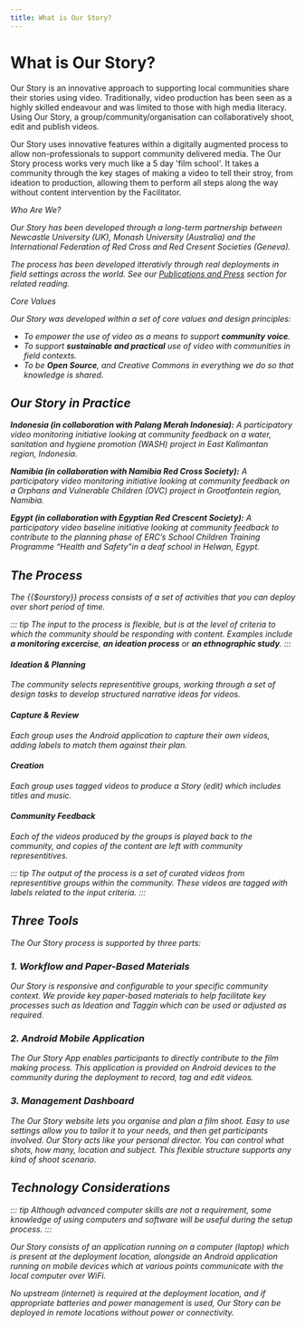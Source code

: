 ```yaml
---
title: What is Our Story?
---
```


<ReadTime />

# What is Our Story?

<Leader>

Our Story is an innovative approach to supporting local communities share their stories using video. Traditionally,  video production has been seen as a highly skilled endeavour and was limited to those with high media literacy. Using Our Story, a group/community/organisation can collaboratively shoot, edit and publish videos. 

<!-- Our Story is a process to support collaborative film-making by non-professionals. It supports the entire process from commissioning content, helping contributors capture high value content, to creating edits \(stories\) representing their narratives. -->

Our Story uses innovative features within a digitally augmented process to allow non-professionals to support community delivered media. The Our Story process works very much like a 5 day 'film school'. It takes a community through the key stages of making a video to tell their stroy, from ideation to production, allowing them to perform all steps along the way without content intervention by the Facilitator.

<el-divider content-position="left"><i class="el-icon-user"/> Who Are We?</el-divider>

Our Story has been developed through a long-term partnership between Newcastle University (UK), Monash University (Australia) and the International Federation of Red Cross and Red Cresent Societies (Geneva).

The process has been developed itterativly through real deployments in field settings across the world. See our [Publications and Press](/guide/pubs/) section for related reading.

<el-divider content-position="left"><i class="el-icon-trophy"/> Core Values</el-divider>

Our Story was developed within a set of core values and design principles:

- To empower the use of video as a means to support **community voice**.
- To support **sustainable and practical** use of video with communities in field contexts.
- To be **Open Source**, and Creative Commons in everything we do so that knowledge is shared.

</Leader>

## Our Story in Practice

**Indonesia (in collaboration with Palang Merah Indonesia):** A participatory video monitoring initiative looking at community feedback on a  water, sanitation and hygiene promotion (WASH) project in East Kalimantan region, Indonesia. 

<YouTube id="6N8y-uMrMe8" />

**Namibia (in collaboration with Namibia Red Cross Society):** A participatory video monitoring initiative looking at community feedback on a Orphans and Vulnerable Children (OVC)  project in Grootfontein region, Namibia.  

<YouTube id="n7yMINp1dCQ" />

**Egypt (in collaboration with Egyptian Red Crescent Society):**  A participatory video baseline initiative looking at community feedback to contribute to the planning phase of ERC’s School Children Training Programme “Health and Safety”in a deaf school in Helwan, Egypt. 

<YouTube id="KNRztuM_J8Q" />

## The Process

The {{$ourstory}} process consists of a set of activities that you can deploy over short period of time.

::: tip
<i class="el-icon-bottom large" /> The input to the process is flexible, but is at the level of criteria to which the community should be responding with content. Examples include **a monitoring excercise**, **an ideation process** or **an ethnographic study**.
:::

<el-timeline>
<el-timeline-item timestamp="Day 1" placement="top">

<h4>Ideation & Planning</h4>
<p>The community selects representitive groups, working through a set of design tasks to develop structured narrative ideas for videos.</p>

</el-timeline-item>
<el-timeline-item timestamp="Day 2-3" placement="top">

<h4>Capture & Review</h4>
<p>Each group uses the Android application to capture their own videos, adding labels to match them against their plan.</p>

</el-timeline-item>
<el-timeline-item timestamp="Day 4" placement="top">

<h4>Creation</h4>
<p>Each group uses tagged videos to produce a Story (edit) which includes titles and music.</p>

</el-timeline-item>
<el-timeline-item timestamp="Day 5" placement="top">

<h4>Community Feedback</h4>
<p>Each of the videos produced by the groups is played back to the community, and copies of the content are left with community representitives.</p>

</el-timeline-item>
</el-timeline>

::: tip
<i class="el-icon-bottom large" /> The output of the process is a set of curated videos from representitive groups within the community. These videos are tagged with labels related to the input criteria.
:::


## Three Tools

The Our Story process is supported by three parts:

### 1. Workflow and Paper-Based Materials

Our Story is responsive and configurable to your specific community context. We provide key paper-based materials to help facilitate key processes such as Ideation and Taggin which can be used or adjusted as required.

### 2. Android Mobile Application

The Our Story App enables participants to directly contribute to the film making process. This application is provided on Android devices to the community during the deployment to record, tag and edit videos.

### 3. Management Dashboard

The Our Story website lets you organise and plan a film shoot. Easy to use settings allow you to tailor it to your needs, and then get participants involved. Our Story acts like your personal director. You can control what shots, how many, location and subject. This flexible structure supports any kind of shoot scenario.

## Technology Considerations

::: tip
Although advanced computer skills are not a requirement, some knowledge of using computers and software will be useful during the setup process.
:::

Our Story consists of an application running on a computer \(laptop\) which is present at the deployment location, alongside an Android application running on mobile devices which at various points communicate with the local computer over WiFi.

No upstream \(internet\) is required at the deployment location, and if appropriate batteries and power management is used, Our Story can be deployed in remote locations without power or connectivity.